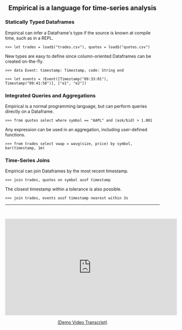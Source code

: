 <center>
<h2>Empirical is a language for time-series analysis</h2>
</center>

### Statically Typed Dataframes

Empirical can infer a Dataframe's type if the source is known at compile time, such as in a REPL.

```
>>> let trades = load$("trades.csv"), quotes = load$("quotes.csv")
```

New types are easy to define since column-oriented Dataframes can be created on-the-fly.

```
>>> data Event: timestamp: Timestamp, code: String end

>>> let events = !Event([Timestamp("09:33:01"), Timestamp("09:41:58")], ["e1", "e2"])
```

### Integrated Queries and Aggregations

Empirical is a normal programming language, but can perform queries directly on a Dataframe.

```
>>> from quotes select where symbol == "AAPL" and (ask/bid) > 1.001
```

Any expression can be used in an aggregation, including user-defined functions.

```
>>> from trades select vwap = wavg(size, price) by symbol, bar(timestamp, 1m)
```

### Time-Series Joins

Empirical can join Dataframes by the most recent timestamp.

```
>>> join trades, quotes on symbol asof timestamp
```

The closest timestamp within a tolerance is also possible.

```
>>> join trades, events asof timestamp nearest within 3s
```

----

<br/>

<center>
<p>
<iframe width="560" height="315" src="https://www.youtube.com/embed/hoY5IKQliBY" frameborder="0" allow="accelerometer; autoplay; encrypted-media; gyroscope; picture-in-picture" allowfullscreen></iframe>
</p>
<p><a href="demo.html">(Demo Video Transcript)</a></p>
</center>
